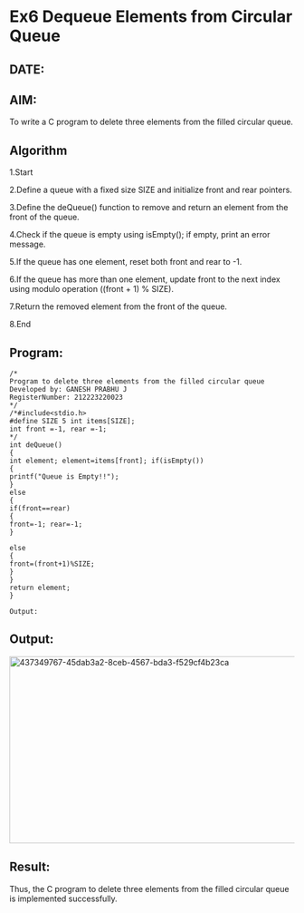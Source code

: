 # Ex6 Dequeue Elements from Circular Queue
## DATE:
## AIM:
To write a C program to delete three elements from the filled circular queue.

## Algorithm
1.Start

2.Define a queue with a fixed size SIZE and initialize front and rear pointers.

3.Define the deQueue() function to remove and return an element from the front of the queue.

4.Check if the queue is empty using isEmpty(); if empty, print an error message.

5.If the queue has one element, reset both front and rear to -1.

6.If the queue has more than one element, update front to the next index using modulo operation ((front + 1) % SIZE).

7.Return the removed element from the front of the queue.

8.End

## Program:
```
/*
Program to delete three elements from the filled circular queue
Developed by: GANESH PRABHU J
RegisterNumber: 212223220023
*/
/*#include<stdio.h>
#define SIZE 5 int items[SIZE];
int front =-1, rear =-1;
*/
int deQueue()
{
int element; element=items[front]; if(isEmpty())
{
printf("Queue is Empty!!");
}
else
{
if(front==rear)
{
front=-1; rear=-1;
}
 
else
{
front=(front+1)%SIZE;
}
}
return element;
}

Output:
```

## Output:

<img width="774" height="330" alt="437349767-45dab3a2-8ceb-4567-bda3-f529cf4b23ca" src="https://github.com/user-attachments/assets/8ae00bc0-4206-4d18-b2f1-9d5e66f2e786" />


## Result:
Thus, the C program to delete three elements from the filled circular queue is implemented successfully.
